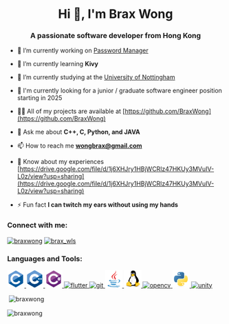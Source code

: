<h1 align="center">Hi 👋, I'm Brax Wong</h1>
<h3 align="center">A passionate software developer from Hong Kong</h3>

- 🔭 I’m currently working on [Password Manager](https://github.com/BraxWong/Password-Manager)

- 🌱 I’m currently learning **Kivy**

- 👯 I’m currently studying at the [University of Nottingham](https://www.nottingham.ac.uk/computerscience/)

- 💼 I'm currently looking for a junior / graduate software engineer position starting in 2025

- 👨‍💻 All of my projects are available at [https://github.com/BraxWong](https://github.com/BraxWong)

- 💬 Ask me about **C++, C, Python, and JAVA**

- 📫 How to reach me **wongbrax@gmail.com**

- 📄 Know about my experiences [https://drive.google.com/file/d/1j6XHJry1HBjWCRlz47HKUy3MVuIV-L0z/view?usp=sharing](https://drive.google.com/file/d/1j6XHJry1HBjWCRlz47HKUy3MVuIV-L0z/view?usp=sharing)

- ⚡ Fun fact **I can twitch my ears without using my hands**

<h3 align="left">Connect with me:</h3>
<p align="left">
<a href="https://www.linkedin.com/in/brax-wong-084076247" target="blank"><img align="center" src="https://raw.githubusercontent.com/rahuldkjain/github-profile-readme-generator/master/src/images/icons/Social/linked-in-alt.svg" alt="braxwong" height="30" width="40" /></a>
<a href="https://instagram.com/brax_wls" target="blank"><img align="center" src="https://raw.githubusercontent.com/rahuldkjain/github-profile-readme-generator/master/src/images/icons/Social/instagram.svg" alt="brax_wls" height="30" width="40" /></a>
</p>

<h3 align="left">Languages and Tools:</h3>
<p align="left"> <a href="https://www.cprogramming.com/" target="_blank" rel="noreferrer"> <img src="https://raw.githubusercontent.com/devicons/devicon/master/icons/c/c-original.svg" alt="c" width="40" height="40"/> </a> <a href="https://www.w3schools.com/cpp/" target="_blank" rel="noreferrer"> <img src="https://raw.githubusercontent.com/devicons/devicon/master/icons/cplusplus/cplusplus-original.svg" alt="cplusplus" width="40" height="40"/> </a> <a href="https://www.w3schools.com/cs/" target="_blank" rel="noreferrer"> <img src="https://raw.githubusercontent.com/devicons/devicon/master/icons/csharp/csharp-original.svg" alt="csharp" width="40" height="40"/> </a> <a href="https://flutter.dev" target="_blank" rel="noreferrer"> <img src="https://www.vectorlogo.zone/logos/flutterio/flutterio-icon.svg" alt="flutter" width="40" height="40"/> </a> <a href="https://git-scm.com/" target="_blank" rel="noreferrer"> <img src="https://www.vectorlogo.zone/logos/git-scm/git-scm-icon.svg" alt="git" width="40" height="40"/> </a> <a href="https://www.java.com" target="_blank" rel="noreferrer"> <img src="https://raw.githubusercontent.com/devicons/devicon/master/icons/java/java-original.svg" alt="java" width="40" height="40"/> </a> <a href="https://www.linux.org/" target="_blank" rel="noreferrer"> <img src="https://raw.githubusercontent.com/devicons/devicon/master/icons/linux/linux-original.svg" alt="linux" width="40" height="40"/> </a> <a href="https://opencv.org/" target="_blank" rel="noreferrer"> <img src="https://www.vectorlogo.zone/logos/opencv/opencv-icon.svg" alt="opencv" width="40" height="40"/> </a> <a href="https://www.python.org" target="_blank" rel="noreferrer"> <img src="https://raw.githubusercontent.com/devicons/devicon/master/icons/python/python-original.svg" alt="python" width="40" height="40"/> </a> <a href="https://unity.com/" target="_blank" rel="noreferrer"> <img src="https://www.vectorlogo.zone/logos/unity3d/unity3d-icon.svg" alt="unity" width="40" height="40"/> </a> </p>

<p>&nbsp;<img align="center" src="https://github-readme-stats.vercel.app/api?username=braxwong&show_icons=true&locale=en" alt="braxwong" /></p>

<p><img align="center" src="https://github-readme-streak-stats.herokuapp.com/?user=braxwong&" alt="braxwong" /></p>

<!---
BraxWong/BraxWong is a ✨ special ✨ repository because its `README.md` (this file) appears on your GitHub profile.
You can click the Preview link to take a look at your changes.
--->
